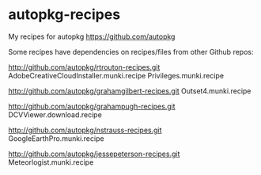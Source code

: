 autopkg-recipes
===============

My recipes for autopkg https://github.com/autopkg

Some recipes have dependencies on recipes/files from other Github repos:

http://github.com/autopkg/rtrouton-recipes.git
	AdobeCreativeCloudInstaller.munki.recipe
	Privileges.munki.recipe

http://github.com/autopkg/grahamgilbert-recipes.git</string>
	Outset4.munki.recipe

http://github.com/autopkg/grahampugh-recipes.git
	DCVViewer.download.recipe

http://github.com/autopkg/nstrauss-recipes.git
	GoogleEarthPro.munki.recipe

http://github.com/autopkg/jessepeterson-recipes.git
	Meteorlogist.munki.recipe